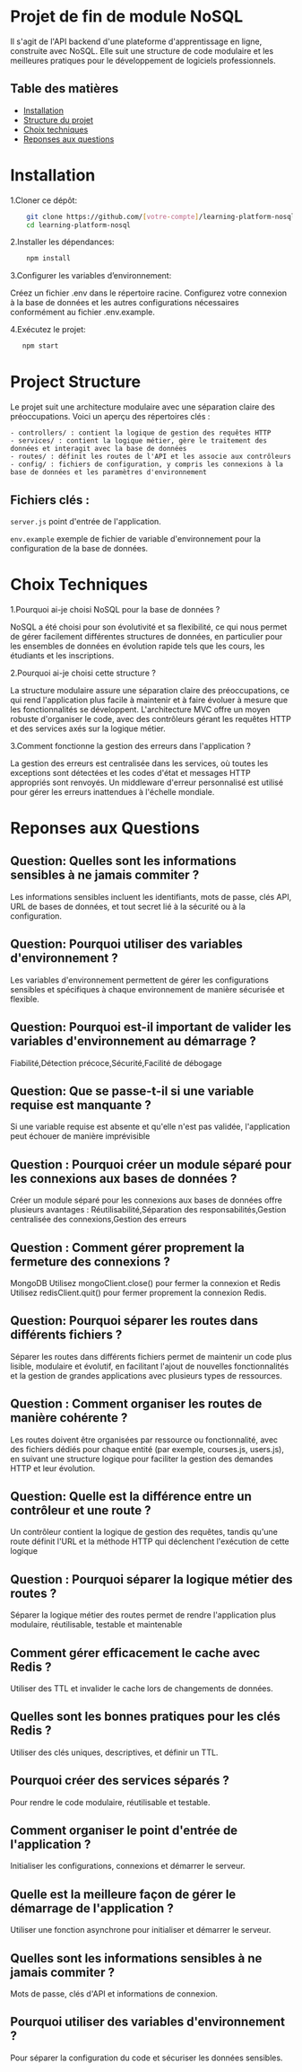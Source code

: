 # Projet de fin de module NoSQL

Il s'agit de l'API backend d'une plateforme d'apprentissage en ligne, construite avec NoSQL. Elle suit une structure de code modulaire et les meilleures pratiques pour le développement de logiciels professionnels.

## Table des matières

- [Installation](#installation)
- [Structure du projet](#project-structure)
- [Choix techniques](#choix-techniques)
- [Reponses aux questions](#reponses-aux-questions)

# Installation

1.Cloner ce dépôt:

```bash
    git clone https://github.com/[votre-compte]/learning-platform-nosql
    cd learning-platform-nosql
```

2.Installer les dépendances:

```bash
    npm install
```

3.Configurer les variables d’environnement:

Créez un fichier .env dans le répertoire racine.
Configurez votre connexion à la base de données et les autres configurations nécessaires conformément au fichier .env.example.

4.Exécutez le projet:

```bash
   npm start
```

# Project Structure

Le projet suit une architecture modulaire avec une séparation claire des préoccupations. Voici un aperçu des répertoires clés :

    - controllers/ : contient la logique de gestion des requêtes HTTP
    - services/ : contient la logique métier, gère le traitement des données et interagit avec la base de données
    - routes/ : définit les routes de l'API et les associe aux contrôleurs
    - config/ : fichiers de configuration, y compris les connexions à la base de données et les paramètres d'environnement

## Fichiers clés :

`server.js` point d'entrée de l'application.

`env.example` exemple de fichier de variable d'environnement pour la configuration de la base de données.

# Choix Techniques

1.Pourquoi ai-je choisi NoSQL pour la base de données ?

NoSQL a été choisi pour son évolutivité et sa flexibilité, ce qui nous permet de gérer facilement différentes structures de données, en particulier pour les ensembles de données en évolution rapide tels que les cours, les étudiants et les inscriptions.

2.Pourquoi ai-je choisi cette structure ?

La structure modulaire assure une séparation claire des préoccupations, ce qui rend l'application plus facile à maintenir et à faire évoluer à mesure que les fonctionnalités se développent. L'architecture MVC offre un moyen robuste d'organiser le code, avec des contrôleurs gérant les requêtes HTTP et des services axés sur la logique métier.

3.Comment fonctionne la gestion des erreurs dans l'application ?

La gestion des erreurs est centralisée dans les services, où toutes les exceptions sont détectées et les codes d'état et messages HTTP appropriés sont renvoyés. Un middleware d'erreur personnalisé est utilisé pour gérer les erreurs inattendues à l'échelle mondiale.

# Reponses aux Questions

## Question: Quelles sont les informations sensibles à ne jamais commiter ?

Les informations sensibles incluent les identifiants, mots de passe, clés API, URL de bases de données, et tout secret lié à la sécurité ou à la configuration.

## Question: Pourquoi utiliser des variables d'environnement ?

Les variables d'environnement permettent de gérer les configurations sensibles et spécifiques à chaque environnement de manière sécurisée et flexible.

## Question: Pourquoi est-il important de valider les variables d'environnement au démarrage ?

Fiabilité,Détection précoce,Sécurité,Facilité de débogage

## Question: Que se passe-t-il si une variable requise est manquante ?

Si une variable requise est absente et qu'elle n'est pas validée, l'application peut échouer de manière imprévisible

## Question : Pourquoi créer un module séparé pour les connexions aux bases de données ?

Créer un module séparé pour les connexions aux bases de données offre plusieurs avantages : Réutilisabilité,Séparation des responsabilités,Gestion centralisée des connexions,Gestion des erreurs

## Question : Comment gérer proprement la fermeture des connexions ?

MongoDB Utilisez mongoClient.close() pour fermer la connexion et Redis Utilisez redisClient.quit() pour fermer proprement la connexion Redis.

## Question: Pourquoi séparer les routes dans différents fichiers ?

Séparer les routes dans différents fichiers permet de maintenir un code plus lisible, modulaire et évolutif, en facilitant l'ajout de nouvelles fonctionnalités et la gestion de grandes applications avec plusieurs types de ressources.

## Question : Comment organiser les routes de manière cohérente ?

Les routes doivent être organisées par ressource ou fonctionnalité, avec des fichiers dédiés pour chaque entité (par exemple, courses.js, users.js), en suivant une structure logique pour faciliter la gestion des demandes HTTP et leur évolution.

## Question: Quelle est la différence entre un contrôleur et une route ?

Un contrôleur contient la logique de gestion des requêtes, tandis qu'une route définit l'URL et la méthode HTTP qui déclenchent l'exécution de cette logique

## Question : Pourquoi séparer la logique métier des routes ?

Séparer la logique métier des routes permet de rendre l'application plus modulaire, réutilisable, testable et maintenable

## Comment gérer efficacement le cache avec Redis ?

Utiliser des TTL et invalider le cache lors de changements de données.

## Quelles sont les bonnes pratiques pour les clés Redis ?

Utiliser des clés uniques, descriptives, et définir un TTL.

## Pourquoi créer des services séparés ?

Pour rendre le code modulaire, réutilisable et testable.

## Comment organiser le point d'entrée de l'application ?

Initialiser les configurations, connexions et démarrer le serveur.

## Quelle est la meilleure façon de gérer le démarrage de l'application ?

Utiliser une fonction asynchrone pour initialiser et démarrer le serveur.

## Quelles sont les informations sensibles à ne jamais commiter ?

Mots de passe, clés d'API et informations de connexion.

## Pourquoi utiliser des variables d'environnement ?

Pour séparer la configuration du code et sécuriser les données sensibles.
